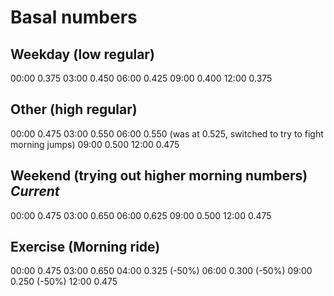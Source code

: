 # Basal numbers

## Weekday (low regular)
00:00     0.375
03:00     0.450
06:00     0.425
09:00     0.400
12:00     0.375

## Other (high regular)
00:00     0.475
03:00     0.550
06:00     0.550 (was at 0.525, switched to try to fight morning jumps)
09:00     0.500
12:00     0.475

## Weekend (trying out higher morning numbers) *Current*
00:00     0.475
03:00     0.650
06:00     0.625
09:00     0.500
12:00     0.475

## Exercise (Morning ride)
00:00     0.475
03:00     0.650
04:00	  0.325 	(-50%)
06:00     0.300 	(-50%)
09:00     0.250 	(-50%)
12:00     0.475